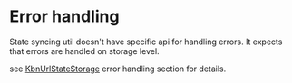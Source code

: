 # Error handling

State syncing util doesn't have specific api for handling errors.
It expects that errors are handled on storage level.

see [KbnUrlStateStorage](./storages/kbn_url_storage.md#) error handling section for details.
